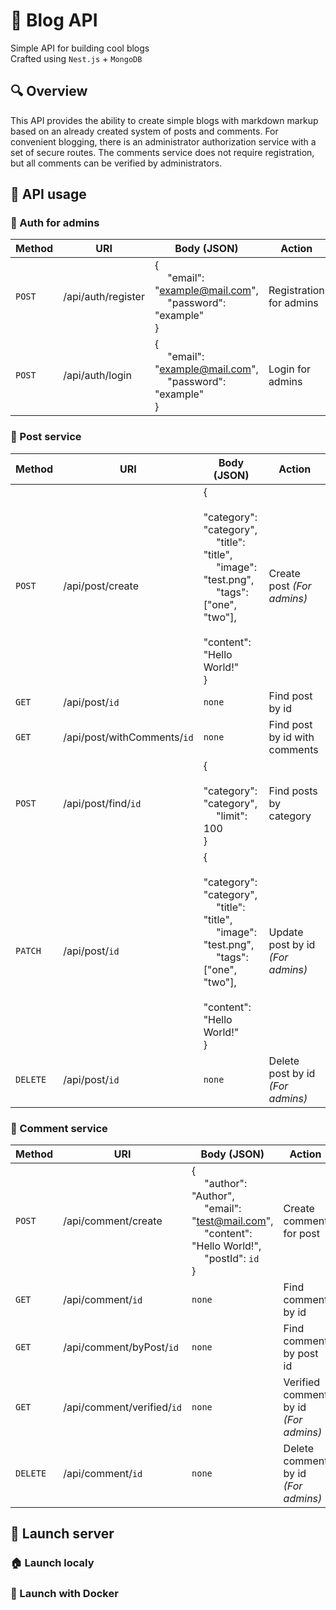 # :newspaper: Blog API

Simple API for building cool blogs <br>
Crafted using `Nest.js` + `MongoDB`

## :mag: Overview
This API provides the ability to create simple blogs with markdown markup based on an already created system of posts and comments. For convenient blogging, there is an administrator authorization service with a set of secure routes. The comments service does not require registration, but all comments can be verified by administrators.

## :page_facing_up: API usage
### :closed_lock_with_key: Auth for admins

| Method     | URI                             | Body (JSON)                                                                      |  Action                  |
|------------|---------------------------------|----------------------------------------------------------------------------------|--------------------------|
| `POST`     | /api/auth/register              | {<br> &emsp; "email": "example@mail.com",<br> &emsp; "password": "example" <br>} | Registration for admins  |
| `POST`     | /api/auth/login                 | {<br> &emsp; "email": "example@mail.com",<br> &emsp; "password": "example" <br>}  | Login for admins         |

### :postbox: Post service

| Method     | URI                             | Body (JSON)                                                                      |  Action                  |
|------------|---------------------------------|----------------------------------------------------------------------------------|--------------------------|
| `POST`     | /api/post/create             | {<br>&emsp; "category": "category",<br> &emsp; "title": "title", <br> &emsp; "image": "test.png", <br> &emsp; "tags": ["one", "two"], <br> &emsp; "content": "Hello World!"<br>}  | Create post _(For admins)_ |
| `GET`      | /api/post/`id`               | `none`                                                                           | Find post by id             |
| `GET`      | /api/post/withComments/`id`  | `none`                                                                           | Find post by id with comments  |
| `POST`     | /api/post/find/`id`          | {<br> &emsp; "category": "category",<br> &emsp; "limit": 100 <br>}               | Find posts by category        |
| `PATCH`    | /api/post/`id`               | {<br>&emsp; "category": "category",<br> &emsp; "title": "title", <br> &emsp; "image": "test.png", <br> &emsp; "tags": ["one", "two"], <br> &emsp; "content": "Hello World!"<br>} | Update post by id _(For admins)_ |
| `DELETE`   | /api/post/`id`               | `none`                                                                           | Delete post by id _(For admins)_ |

### :microphone: Comment service 

| Method     | URI                             | Body (JSON)                                                                      |  Action                  |
|------------|---------------------------------|----------------------------------------------------------------------------------|--------------------------|
| `POST`     | /api/comment/create             | {<br>&emsp; "author": "Author",<br> &emsp; "email": "test@mail.com",<br> &emsp; "content": "Hello World!",<br> &emsp; "postId": `id` <br>}  | Create comment for post  |
| `GET`      | /api/comment/`id`               | `none`                                                                           | Find comment by id         |
| `GET`      | /api/comment/byPost/`id`        | `none`                                                                           | Find comment by post id  |
| `GET`      | /api/comment/verified/`id`      | `none`                                                                           | Verified comment by id _(For admins)_         |
| `DELETE`   | /api/comment/`id`               | `none`                                                                           | Delete comment by id _(For admins)_   |



## :rocket: Launch server
### :house: Launch localy
### :whale: Launch with Docker
